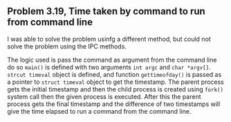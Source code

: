 ## Problem 3.19, Time taken by command to run from command line
 
 I was able to solve the problem usinfg a different method, but could not solve the problem using the IPC methods.
 
 The logic used is pass the command as argument from the command line do so `main()` is defined with two arguments `int argc` and `char *argv[]`. `strcut timeval` 
 object is defined, and function `gettimeofday()` is passed as a pointer to `struct timeval` object to get the timestamp. The parent process gets the initial timestamp
 and then the child process is created using `fork()` system call then the given process is executed. After this the parent process gets the final timestamp and 
 the difference of two timestamps will give the time elapsed to run a command from the command line.
